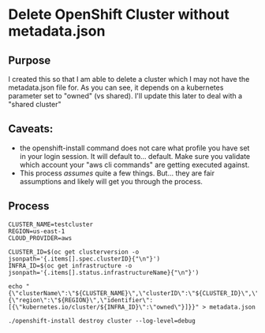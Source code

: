 # Delete OpenShift Cluster without metadata.json

## Purpose
I created this so that I am able to delete a cluster which I may not have the metadata.json file for.  As you can see, it depends on a kubernetes parameter set to "owned" (vs shared).  I'll update this later to deal with a "shared cluster"

## Caveats:

* the openshift-install command does not care what profile you have set in your login session.  It will default to... default.  Make sure you validate which account your "aws cli commands" are getting executed against.
* This process *assumes* quite a few things.  But... they are fair assumptions and likely will get you through the process.

## Process

```
CLUSTER_NAME=testcluster
REGION=us-east-1
CLOUD_PROVIDER=aws

CLUSTER_ID=$(oc get clusterversion -o jsonpath='{.items[].spec.clusterID}{"\n"}')
INFRA_ID=$(oc get infrastructure -o jsonpath='{.items[].status.infrastructureName}{"\n"}')

echo "{\"clusterName\":\"${CLUSTER_NAME}\",\"clusterID\":\"${CLUSTER_ID}\",\"infraID\":\"${INFRA_ID}\",\"${CLOUD_PROVIDER}\":{\"region\":\"${REGION}\",\"identifier\":[{\"kubernetes.io/cluster/${INFRA_ID}\":\"owned\"}]}}" > metadata.json

./openshift-install destroy cluster --log-level=debug
```

